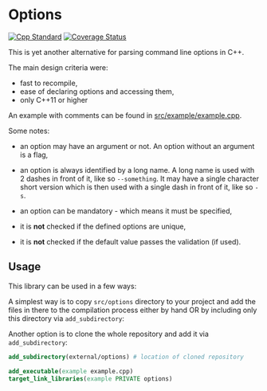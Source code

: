# Options

[![Cpp Standard](https://img.shields.io/badge/C%2B%2B-11-blue.svg)](https://en.wikipedia.org/wiki/C%2B%2B11)
[![Coverage Status](https://coveralls.io/repos/github/opokatech/options/badge.svg?branch=master)](https://coveralls.io/github/opokatech/options?branch=master)

This is yet another alternative for parsing command line options in C++.

The main design criteria were:

* fast to recompile,
* ease of declaring options and accessing them,
* only C++11 or higher

An example with comments can be found in [src/example/example.cpp](src/example/example.cpp).

Some notes:

* an option may have an argument or not. An option without an argument is a flag,
* an option is always identified by a long name. A long name is used with 2 dashes in front of it,
  like so `--something`. It may have a single character short version which is then used with a
  single dash in front of it, like so `-s`.

* an option can be mandatory - which means it must be specified,
* it is **not** checked if the defined options are unique,
* it is **not** checked if the default value passes the validation (if used).

## Usage

This library can be used in a few ways:

A simplest way is to copy `src/options` directory to your project and add the files in there to the compilation process either by hand OR by including only this directory via `add_subdirectory`:

Another option is to clone the whole repository and add it via `add_subdirectory`:

```cmake
add_subdirectory(external/options) # location of cloned repository

add_executable(example example.cpp)
target_link_libraries(example PRIVATE options)
```
